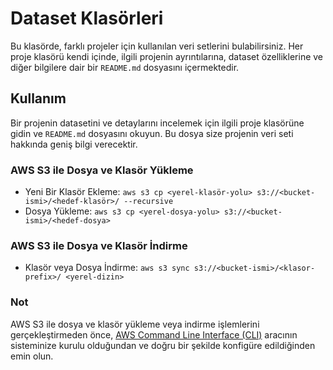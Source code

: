 # Dataset Klasörleri

Bu klasörde, farklı projeler için kullanılan veri setlerini bulabilirsiniz. Her proje klasörü kendi içinde, ilgili projenin ayrıntılarına, dataset özelliklerine ve diğer bilgilere dair bir `README.md` dosyasını içermektedir.


## Kullanım
Bir projenin datasetini ve detaylarını incelemek için ilgili proje klasörüne gidin ve `README.md` dosyasını okuyun. Bu dosya size projenin veri seti hakkında geniş bilgi verecektir.

### AWS S3 ile Dosya ve Klasör Yükleme
- Yeni Bir Klasör Ekleme: `aws s3 cp <yerel-klasör-yolu> s3://<bucket-ismi>/<hedef-klasör>/ --recursive`
- Dosya Yükleme: `aws s3 cp <yerel-dosya-yolu> s3://<bucket-ismi>/<hedef-dosya>`

### AWS S3 ile Dosya ve Klasör İndirme
- Klasör veya Dosya İndirme: `aws s3 sync s3://<bucket-ismi>/<klasor-prefix>/ <yerel-dizin>`

### Not
AWS S3 ile dosya ve klasör yükleme veya indirme işlemlerini gerçekleştirmeden önce, [AWS Command Line Interface (CLI)](https://aws.amazon.com/tr/cli/) aracının sisteminize kurulu olduğundan ve doğru bir şekilde konfigüre edildiğinden emin olun.
